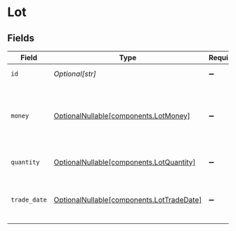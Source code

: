 # Lot


## Fields

| Field                                                                                | Type                                                                                 | Required                                                                             | Description                                                                          | Example                                                                              |
| ------------------------------------------------------------------------------------ | ------------------------------------------------------------------------------------ | ------------------------------------------------------------------------------------ | ------------------------------------------------------------------------------------ | ------------------------------------------------------------------------------------ |
| `id`                                                                                 | *Optional[str]*                                                                      | :heavy_minus_sign:                                                                   | Client supplied id                                                                   | 5821A4ED5ADF4774B151B57E9BBF2FDC                                                     |
| `money`                                                                              | [OptionalNullable[components.LotMoney]](../../models/components/lotmoney.md)         | :heavy_minus_sign:                                                                   | Object containing currency/ price information for the trade lot                      |                                                                                      |
| `quantity`                                                                           | [OptionalNullable[components.LotQuantity]](../../models/components/lotquantity.md)   | :heavy_minus_sign:                                                                   | Quantity of the trade lot                                                            | {<br/>"value": "0.25"<br/>}                                                          |
| `trade_date`                                                                         | [OptionalNullable[components.LotTradeDate]](../../models/components/lottradedate.md) | :heavy_minus_sign:                                                                   | Trade date of the trade lot                                                          | {<br/>"day": 14,<br/>"month": 5,<br/>"year": 2024<br/>}                              |